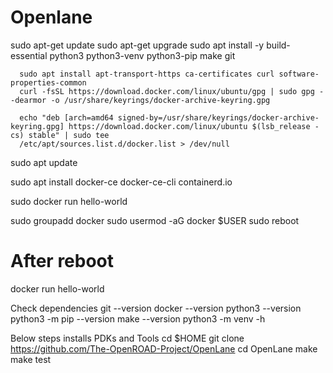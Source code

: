 # Openlane




sudo apt-get update
sudo apt-get upgrade
sudo apt install -y build-essential python3 python3-venv python3-pip make git

      sudo apt install apt-transport-https ca-certificates curl software-properties-common
      curl -fsSL https://download.docker.com/linux/ubuntu/gpg | sudo gpg --dearmor -o /usr/share/keyrings/docker-archive-keyring.gpg

      echo "deb [arch=amd64 signed-by=/usr/share/keyrings/docker-archive-keyring.gpg] https://download.docker.com/linux/ubuntu $(lsb_release -cs) stable" | sudo tee      
      /etc/apt/sources.list.d/docker.list > /dev/null

sudo apt update

sudo apt install docker-ce docker-ce-cli containerd.io

sudo docker run hello-world

sudo groupadd docker
sudo usermod -aG docker $USER
sudo reboot 

# After reboot
docker run hello-world

Check dependencies 
git --version
docker --version
python3 --version
python3 -m pip --version
make --version
python3 -m venv -h

Below steps installs PDKs and Tools
cd $HOME
git clone https://github.com/The-OpenROAD-Project/OpenLane
cd OpenLane
make
make test
